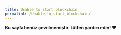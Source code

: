 ```yaml
---
title: Unable to start blockchain
permalink: /Unable_to_start_blockchain/
---
```


**Bu sayfa henüz çevrilmemiştir. Lütfen yardım edin! ❤**

